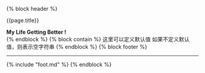

{%  block header  %}
  <div id="header">
  <script>
    (function(){
        const style = `
        display: flex;
        justify-content: center;
        align-items: center;
        flex-direction: column;
        transition: all .3ms;
        height:${document.documentElement.clientHeight}px;
        `
        var dom = document.getElementById('header');
        dom.setAttribute('style',style)
        // var tit=document.title.split('·')[0];
        // if(tit){
        //   var tdom = document.getElementById('blocks-title');
        //   var len = tit.lenght;
        //   tdom.setAttribute('style',`font-size:${len}em`)
        // } 
        var pub_img_current_image;
        function backgroundImage(){
        var pub_img_path='https://api.huzhihui.org.cn/images_pub/';
        var pub_img_num = 355;
        var pub_img_current_no=function(){return Math.floor(Math.random()*pub_img_num+1);};
        var pub_img_url=function(){return pub_img_path+'pub_'+pub_img_current_no()+'.jpg';};
        if (pub_img_current_image === undefined ) pub_img_current_image = pub_img_url();
        var body = dom.style;
        body.backgroundSize = 'cover';
        body.backgroundRepeat = 'no-repeat';
        body.backgroundImage = 'url('+ pub_img_current_image +')';
        body.borderRadius="0px";
        const url = 'https://api.huzhihui.org.cn/doc'
        fetch(url)
        .then(async e => {
            const s = await e.text()
            document.querySelector('.shiju').innerHTML = s;
        })
        // // var span = document.getElementById('img_placer');
        // span.innerHTML = '<span style="background-image: url('+(pub_img_current_image=pub_img_url())+');width: 0px;height: 0px;display: inline;"></span>';
        }
        backgroundImage();
    }())
  </script>
  <div class="card " >
    <p class="blocks-title" id="blocks-title">{{page.title}}</p>
    <strong class="shiju">My Life Getting Better !</strong>
  </div>
  </div>
{%  endblock  %}
{%  block contain  %}
   这里可以定义默认值
   如果不定义默认值，则表示空字符串
{%  endblock  %}
{%  block footer  %}
<hr style="height:1px;" />
   {% include "foot.md" %}
{%  endblock  %}
